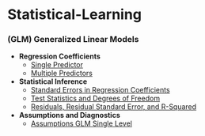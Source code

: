 # Statistical-Learning

### (GLM) Generalized Linear Models
- **Regression Coefficients**  
    - [Single Predictor](GLM-Generalized-Linear-Models/Regression-Coefficients/One_Predictor.md)  
    - [Multiple Predictors](GLM-Generalized-Linear-Models/Regression-Coefficients/Multiple_Predictors_and_Interactions.md)  
- **Statistical Inference**  
    - [Standard Errors in Regression Coefficients](GLM-Generalized-Linear-Models/Statistical-Inference/Standard_Errors_in_Regression_Coefficients.md)  
    - [Test Statistics and Degrees of Freedom](GLM-Generalized-Linear-Models/Statistical-Inference/Test_Statistics_and_Degrees_of_Freedom.md)  
    - [Residuals, Residual Standard Error, and R-Squared](GLM-Generalized-Linear-Models/Statistical-Inference/Residuals,_Residual_Standard_Error,_and_R-squared.md)  
- **Assumptions and Diagnostics**  
    - [Assumptions GLM Single Level](GLM-Generalized-Linear-Models/Assumptions-and-Diagnostics/Assumptions_GLM_Single_Level.md) 